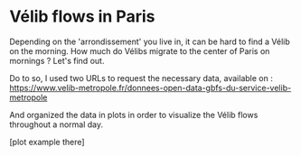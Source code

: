 # Vélib flows in Paris

Depending on the 'arrondissement' you live in, it can be hard to find a Vélib on the morning.
How much do Vélibs migrate to the center of Paris on mornings ? Let's find out.

Do to so, I used two URLs to request the necessary data, available on :
https://www.velib-metropole.fr/donnees-open-data-gbfs-du-service-velib-metropole

And organized the data in plots in order to visualize the Vélib flows throughout a normal day.

[plot example there]
